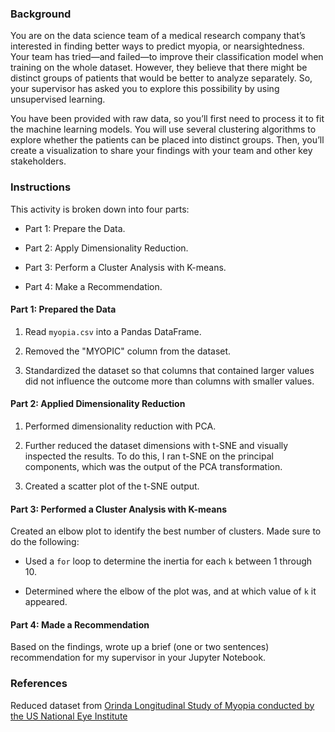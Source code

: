 <div id="bootcamp"><img style="display: none;" src="https://static.bc-edx.com/data/dl-1-1/m20/lms/img/banner.jpg" alt="lesson banner" />

### Background

You are on the data science team of a medical research company that’s interested in finding better ways to predict myopia, or nearsightedness. Your team has tried&mdash;and failed&mdash;to improve their classification model when training on the whole dataset. However, they believe that there might be distinct groups of patients that would be better to analyze separately. So, your supervisor has asked you to explore this possibility by using unsupervised learning.

You have been provided with raw data, so you’ll first need to process it to fit the machine learning models. You will use several clustering algorithms to explore whether the patients can be placed into distinct groups. Then, you’ll create a visualization to share your findings with your team and other key stakeholders.

### Instructions

This activity is broken down into four parts:

* Part 1: Prepare the Data.

* Part 2: Apply Dimensionality Reduction.

* Part 3: Perform a Cluster Analysis with K-means.

* Part 4: Make a Recommendation.

#### Part 1: Prepared the Data

1. Read `myopia.csv` into a Pandas DataFrame.

2. Removed the "MYOPIC" column from the dataset.

3. Standardized the dataset so that columns that contained larger values did not influence the outcome more than columns with smaller values.

#### Part 2: Applied Dimensionality Reduction

1. Performed dimensionality reduction with PCA.

2. Further reduced the dataset dimensions with t-SNE and visually inspected the results. To do this, I ran t-SNE on the principal components, which was the output of the PCA transformation.

3. Created a scatter plot of the t-SNE output.

#### Part 3: Performed a Cluster Analysis with K-means

Created an elbow plot to identify the best number of clusters. Made sure to do the following:

* Used a `for` loop to determine the inertia for each `k` between 1 through 10.

* Determined where the elbow of the plot was, and at which value of `k` it appeared.

#### Part 4: Made a Recommendation

Based on the findings, wrote up a brief (one or two sentences) recommendation for my supervisor in your Jupyter Notebook.

### References

Reduced dataset from [Orinda Longitudinal Study of Myopia conducted by the US National Eye Institute](https://clinicaltrials.gov/ct2/show/NCT00000169)
